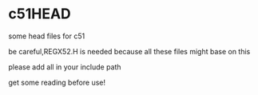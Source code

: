 # c51HEAD
some head files for c51

be careful,REGX52.H is needed because all these files might base on this

please add all in your include path

get some reading before use!
